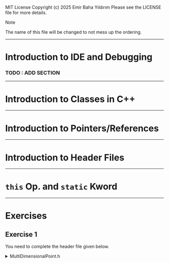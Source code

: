 MIT License
Copyright (c) 2025 Emir Baha Yıldırım
Please see the LICENSE file for more details.

> [!NOTE]
> The name of this file will be changed to not mess up the ordering.

-------------------------------------------------------------------------------

# Introduction to IDE and Debugging

###     TODO : ADD SECTION

-------------------------------------------------------------------------------

# Introduction to Classes in C++

-------------------------------------------------------------------------------

# Introduction to Pointers/References

-------------------------------------------------------------------------------

# Introduction to Header Files

-------------------------------------------------------------------------------

# `this` Op. and `static` Kword

-------------------------------------------------------------------------------

# Exercises

## Exercise 1

You need to complete the header file given below.

<details>
    <summary>MultiDimensionalPoint.h</summary>

```cpp
#include "MultiDimensionalPoint.h"
#include <iostream>
#include <climits>
#include <cmath>
#include <cstdlib>
#include <iomanip>

using namespace std;

// Constructor to initialize a point with a given number of dimensions.
// It allocates memory dynamically for coordinates based on the given dimensions.
MultiDimensionalPoint::MultiDimensionalPoint(int dim){
    // YOUR CODE GOES HERE
}

// Destructor to clean up the dynamically allocated memory for coordinates.
MultiDimensionalPoint::~MultiDimensionalPoint() {
    // YOUR CODE GOES HERE
}

// Copy constructor - creates a new MultiDimensionalPoint by copying another point.
// It ensures that the copied point has its own memory for coordinates.
MultiDimensionalPoint::MultiDimensionalPoint(const MultiDimensionalPoint& other) {
    // YOUR CODE GOES HERE
}

// Getter function to retrieve the coordinate value at a given dimension (index).
double MultiDimensionalPoint::getCoordinate(int x) const {
    // YOUR CODE GOES HERE
}

// Setter function to modify the coordinate value at a given dimension (index).
void MultiDimensionalPoint::setCoordinate(int x, double value) {
    // YOUR CODE GOES HERE
}

// Function to return the number of dimensions of the point.
int MultiDimensionalPoint::getNumberOfDimensions() const {
    // YOUR CODE GOES HERE
}

// Function to print the coordinates of the point.
// Prints each coordinate with a space in between, except for the last one.
void MultiDimensionalPoint::print() const {
    // YOUR CODE GOES HERE
}

// Function to calculate the Euclidean distance between this point and another point.
// The Euclidean distance formula is: sqrt((x1-x2)^2 + (y1-y2)^2 + ...)
double MultiDimensionalPoint::euclideanDistance(const MultiDimensionalPoint& other) const {
    // YOUR CODE GOES HERE
}

// Function to calculate the Manhattan distance between this point and another point.
// The Manhattan distance formula is: |x1 - x2| + |y1 - y2| + ...
double MultiDimensionalPoint::manhattanDistance(const MultiDimensionalPoint& other) const {
    // YOUR CODE GOES HERE
}

// Function to calculate the average of the coordinates of this point.
double MultiDimensionalPoint::averageOfDimensions() const {
    // YOUR CODE GOES HERE
}

// Function to calculate the sum of all coordinates of this point.
double MultiDimensionalPoint::sumOfDimensions() const {
    // YOUR CODE GOES HERE
}

// Function to find the maximum value among the coordinates of the point.
// Returns a pointer to the coordinate with the maximum value.
int* MultiDimensionalPoint::maxDimension() {
    // YOUR CODE GOES HERE
}

// Function to find the closest point to the current point from an array of points
MultiDimensionalPoint MultiDimensionalPoint::closestPoint(MultiDimensionalPoint* pointsArray, int numberOfPoints) const {
    // YOUR CODE GOES HERE
}


// Function to find the k closest points to the current point.
// Points are provided as an array, and k is the number of closest points to find.
MultiDimensionalPoint** MultiDimensionalPoint::kClosestPoints(MultiDimensionalPoint* pointsArray, int numberOfPoints, int k) const {
    // YOUR CODE GOES HERE
}
```

</details>
